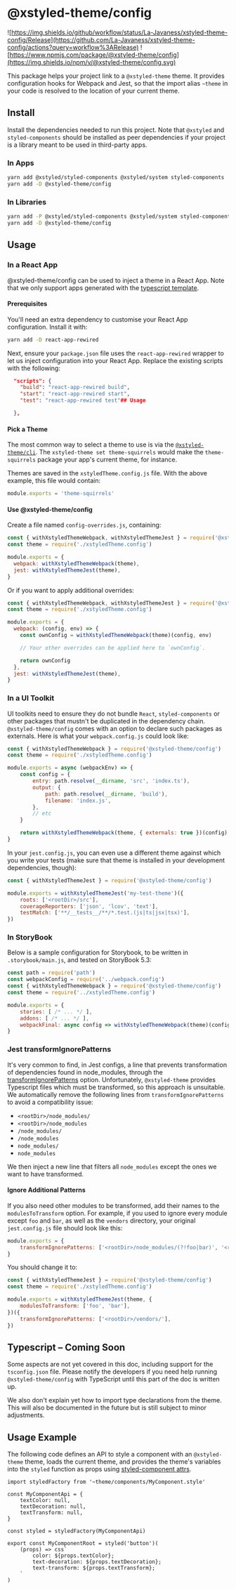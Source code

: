 # @xstyled-theme/config

![https://img.shields.io/github/workflow/status/La-Javaness/xstyled-theme-config/Release](https://github.com/La-Javaness/xstyled-theme-config/actions?query=workflow%3ARelease)
![https://www.npmjs.com/package/@xstyled-theme/config](https://img.shields.io/npm/v/@xstyled-theme/config.svg)

This package helps your project link to a `@xstyled-theme` theme. It provides configuration hooks for Webpack and Jest, so that the import alias `~theme` in your code is resolved to the location of your current theme.

## Install

Install the dependencies needed to run this project. Note that `@xstyled` and `styled-components` should be installed as peer dependencies if your project is a library meant to be used in third-party apps.

### In Apps

```sh
yarn add @xstyled/styled-components @xstyled/system styled-components
yarn add -D @xstyled-theme/config
```

### In Libraries
```sh
yarn add -P @xstyled/styled-components @xstyled/system styled-components
yarn add -D @xstyled-theme/config
```


## Usage

### In a React App

@xstyled-theme/config can be used to inject a theme in a React App. Note that we only support apps generated with the [typescript template](https://create-react-app.dev/docs/adding-typescript/).

#### Prerequisites
You'll need an extra dependency to customise your React App configuration. Install it with:

```sh
yarn add -D react-app-rewired
```

Next, ensure your `package.json` file uses the `react-app-rewired` wrapper to let us inject configuration into your React App. Replace the existing scripts with the following:

```json
  "scripts": {
    "build": "react-app-rewired build",
    "start": "react-app-rewired start",
    "test": "react-app-rewired test"## Usage

  },
```

#### Pick a Theme

The most common way to select a theme to use is via the [`@xstyled-theme/cli`](https://github.com/La-Javaness/xstyled-theme-cli/blob/master/README.md). The `xstyled-theme set theme-squirrels` would make the `theme-squirrels` package your app's current theme, for instance.

Themes are saved in the `xstyledTheme.config.js` file. With the above example, this file would contain:

```js
module.exports = 'theme-squirrels'
```


#### Use @xstyled-theme/config

Create a file named `config-overrides.js`, containing:

```js
const { withXstyledThemeWebpack, withXstyledThemeJest } = require('@xstyled-theme/config')
const theme = require('./xstyledTheme.config')

module.exports = {
  webpack: withXstyledThemeWebpack(theme),
  jest: withXstyledThemeJest(theme),
}

```

Or if you want to apply additional overrides:

```js
const { withXstyledThemeWebpack, withXstyledThemeJest } = require('@xstyled-theme/config')
const theme = require('./xstyledTheme.config')

module.exports = {
  webpack: (config, env) => {
    const ownConfig = withXstyledThemeWebpack(theme)(config, env)

    // Your other overrides can be applied here to `ownConfig`.

    return ownConfig
  },
  jest: withXstyledThemeJest(theme),
}
```






### In a UI Toolkit

UI toolkits need to ensure they do not bundle `React`, `styled-components` or other packages that mustn't be duplicated in the dependency chain. `@xstyled-theme/config` comes with an option to declare such packages as externals. Here is what your `webpack.config.js` could look like:

```js
const { withXstyledThemeWebpack } = require('@xstyled-theme/config')
const theme = require('./xstyledTheme.config')

module.exports = async (webpackEnv) => {
	const config = {
		entry: path.resolve(__dirname, 'src', 'index.ts'),
		output: {
			path: path.resolve(__dirname, 'build'),
			filename: 'index.js',
		},
		// etc
	}

	return withXstyledThemeWebpack(theme, { externals: true })(config)
}
```

In your `jest.config.js`, you can even use a different theme against which you write your tests (make sure that theme is installed in your development dependencies, though):
```js
const { withXstyledThemeJest } = require('@xstyled-theme/config')

module.exports = withXstyledThemeJest('my-test-theme')({
	roots: ['<rootDir>/src'],
	coverageReporters: ['json', 'lcov', 'text'],
	testMatch: ['**/__tests__/**/*.test.(js|ts|jsx|tsx)'],
})
```

### In StoryBook

Below is a sample configuration for Storybook, to be written in `.storybook/main.js`, and tested on StoryBook 5.3:

```js
const path = require('path')
const webpackConfig = require('../webpack.config')
const { withXstyledThemeWebpack } = require('@xstyled-theme/config')
const theme = require('../xstyledTheme.config')

module.exports = {
	stories: [ /* ... */ ],
	addons: [ /* ... */ ],
	webpackFinal: async config => withXstyledThemeWebpack(theme)(config)
}
```



### Jest transformIgnorePatterns

It's very common to find, in Jest configs, a line that prevents transformation of dependencies found in node_modules, through the [transformIgnorePatterns](TODO) option. Unfortunately, `@xstyled-theme` provides Typescript files which must be transformed, so this approach is unsuitable. We automatically remove the following lines from `transformIgnorePatterns` to avoid a compatibility issue:

* `<rootDir>/node_modules/`
* `<rootDir>/node_modules`
* `/node_modules/`
* `/node_modules`
* `node_modules/`
* `node_modules`

We then inject a new line that filters all `node_modules` except the ones we want to have transformed.

#### Ignore Additional Patterns

If you also need other modules to be transformed, add their names to the `modulesToTransform` option. For example, if you used to ignore every module except `foo` and `bar`, as well as the `vendors` directory, your original  `jest.config.js` file should look like this:

```js
module.exports = {
	transformIgnorePatterns: ['<rootDir>/node_modules/(?!foo|bar)', '<rootDir>/vendors/'],
}

```

You should change it to:

```js
const { withXstyledThemeJest } = require('@xstyled-theme/config')
const theme = require('./xstyledTheme.config')

module.exports = withXstyledThemeJest(theme, {
	modulesToTransform: ['foo', 'bar'],
})({
	transformIgnorePatterns: ['<rootDir>/vendors/'],
})

```








## Typescript – Coming Soon

Some aspects are not yet covered in this doc, including support for the `tsconfig.json` file. Please notify the developers if you need help running `@xstyled-theme/config` with TypeScript until this part of the doc is written up.

We also don't explain yet how to import type declarations from the theme. This will also be documented in the future but is still subject to minor adjustments.







## Usage Example

The following code defines an API to style a component with an `@xstyled-theme` theme, loads the current theme, and provides the theme's variables into the `styled` function as props using [styled-component attrs](https://styled-components.com/docs/api#attrs).

```
import styledFactory from '~theme/components/MyComponent.style'

const MyComponentApi = {
	textColor: null,
	textDecoration: null,
	textTransform: null,
}

const styled = styledFactory(MyComponentApi)

export const MyComponentRoot = styled('button')(
	(props) => css`
		color: ${props.textColor};
		text-decoration: ${props.textDecoration};
		text-transform: ${props.textTransform};
	`
)
```
